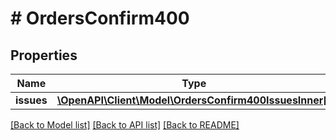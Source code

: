# # OrdersConfirm400

## Properties

Name | Type | Description | Notes
------------ | ------------- | ------------- | -------------
**issues** | [**\OpenAPI\Client\Model\OrdersConfirm400IssuesInner[]**](OrdersConfirm400IssuesInner.md) |  | [optional]

[[Back to Model list]](../../README.md#models) [[Back to API list]](../../README.md#endpoints) [[Back to README]](../../README.md)
